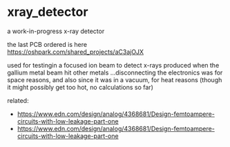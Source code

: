 # xray_detector
a work-in-progress x-ray detector

the last PCB ordered is here
https://oshpark.com/shared_projects/aC3ajOJX

used for testingin a focused ion beam to detect x-rays produced when the gallium metal beam hit other metals
...disconnecting the electronics was for space reasons, and also since it was in a vacuum, for heat reasons (though it might possibly get too hot, no calculations so far)

related:
  - https://www.edn.com/design/analog/4368681/Design-femtoampere-circuits-with-low-leakage-part-one
  - https://www.edn.com/design/analog/4368681/Design-femtoampere-circuits-with-low-leakage-part-one
